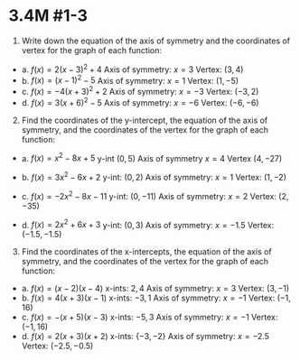 # 3.4M #1-3

1. Write down the equation of the axis of symmetry and the coordinates of vertex for the graph of each function:

- a. $f(x) = 2(x-3)^2 + 4$
Axis of symmetry: $x = 3$
Vertex: $(3, 4)$
- b. $f(x) = (x-1)^2 -5$
Axis of symmetry: $x = 1$
Vertex: $(1, -5)$
- c. $f(x) = -4(x+3)^2 + 2$
Axis of symmetry: $x = -3$
Vertex: $(-3, 2)$
- d. $f(x) = 3(x+6)^2 - 5$ 
Axis of symmetry: $x = -6$
Vertex: $(-6, -6)$

2. Find the coordinates of the y-intercept, the equation of the axis of symmetry, and the coordinates of the vertex for the graph of each function:
- a. $f(x) = x^2 - 8x + 5$
y-int $(0,5)$ 
Axis of symmetry $x = 4$ 
Vertex $(4, -27)$ 

- b. $f(x) = 3x^2 - 6x + 2$
y-int: $(0, 2)$
Axis of symmetry: $x = 1$
Vertex: $(1, -2)$

- c. $f(x) = -2x^2 - 8x - 11$
y-int: $(0,-11)$
Axis of symmetry: $x = 2$
Vertex: $(2, -35)$

- d. $f(x) = 2x^2 + 6x + 3$
y-int: $(0, 3)$
Axis of symmetry: $x = -1.5$
Vertex: $(-1.5, -1.5)$

3. Find the coordinates of the x-intercepts, the equation of the axis of symmetry, and the coordinates of the vertex for the graph of each function:
- a. $f(x) = (x-2)(x-4)$
 x-ints: ${2,4}$
 Axis of symmetry: $x=3$
 Vertex: $(3,-1)$
- b. $f(x) = 4(x+3)(x-1)$
  x-ints: ${-3,1}$
  Axis of symmetry: $x=-1$
  Vertex: $(-1,16)$
- c. $f(x) = -(x+5)(x-3)$
  x-ints: ${-5,3}$
  Axis of symmetry: $x=-1$
  Vertex: $(-1,16)$
- d. $f(x) = 2(x+3)(x+2)$
  x-ints: $\{-3,-2\}$
  Axis of symmetry: $x=-2.5$
  Vertex: $(-2.5, -0.5)$
